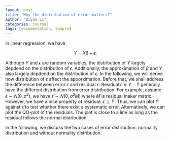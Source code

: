 ```yaml
---
layout: post
title: "Why the distribution of error matters?"
author: "Ziyan Li"
categories: journal
tags: [documentation, sample]
---
```


In linear regression, we have 

$$
Y=X\beta+\epsilon.
$$

Although  $Y$ and $\epsilon$ are random variables, the distribution of $Y$ largely depdend on the distribution of $\epsilon$. Additionally, the approximation of $\beta$ and $Y$ also largely depdend on the distribution of $\epsilon$. In the following, we will derive how distribution of $\epsilon$ affect the apporximation. Before that, we shall address the difference between error $\epsilon$ and residual $\hat{\epsilon}$. Residual $\hat{\epsilon}=Y-\hat{Y}$ generally have the different distribution from error distribution. For example, assume $\epsilon \sim N(0,\sigma^2)$, we have $\hat{\epsilon} \sim N(0,\sigma^2M)$ where $M$ is residual maker matrix. However, we have a nice property of residual: $\hat{\epsilon} \perp \hat{Y}$. Thus, we can plot $\hat{Y}$ against $\hat{\epsilon}$ to test whether there exist a systematic error. Alternatively, we can plot the QQ-plot of the residuals. The plot is close to a line as long as the residual follows the normal distribution. 

In the following, we discuss the two cases of error distribution: normality distribution and without normality distribution. 
